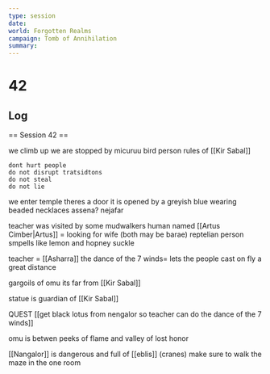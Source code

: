 ```yaml
---
type: session
date:
world: Forgotten Realms
campaign: Tomb of Annihilation
summary:
---
```


# 42

## Log
== Session 42 ==


we climb up 
we are stopped by micuruu bird person 
rules of [[Kir Sabal]]
```
dont hurt people 
do not disrupt tratsidtons 
do not steal
do not lie 
```
we enter temple 
theres a door 
it is opened by a greyish blue wearing beaded necklaces assena?
nejafar 

teacher was visited by some mudwalkers 
human named [[Artus Cimber|Artus]] = looking for wife (both may be barae)
reptelian person smpells like lemon and hopney suckle

teacher = [[Asharra]] 
the dance of the 7 winds= lets the people cast on fly a great distance 

gargoils of omu 
its far from [[Kir Sabal]]

statue is guardian of [[Kir Sabal]]


QUEST [[get black lotus from nengalor so teacher can do the dance of the 7 winds]]


omu is betwen peeks of flame and valley of lost honor 

[[Nangalor]] is dangerous and full of [[eblis]] (cranes) 
make sure to walk the maze in the one room

